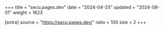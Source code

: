 +++
title = "secu.pages.dev"
date = "2024-04-25"
updated = "2024-08-01"
weight = 1623

[extra]
source = "https://secu.pages.dev/"
ratio = 100
size = 2
+++
